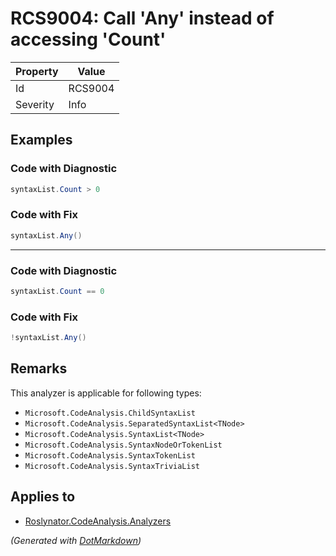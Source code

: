# RCS9004: Call 'Any' instead of accessing 'Count'

| Property | Value   |
| -------- | ------- |
| Id       | RCS9004 |
| Severity | Info    |

## Examples

### Code with Diagnostic

```csharp
syntaxList.Count > 0
```

### Code with Fix

```csharp
syntaxList.Any()
```

- - -

### Code with Diagnostic

```csharp
syntaxList.Count == 0
```

### Code with Fix

```csharp
!syntaxList.Any()
```

## Remarks

This analyzer is applicable for following types:
* `Microsoft.CodeAnalysis.ChildSyntaxList`
* `Microsoft.CodeAnalysis.SeparatedSyntaxList<TNode>`
* `Microsoft.CodeAnalysis.SyntaxList<TNode>`
* `Microsoft.CodeAnalysis.SyntaxNodeOrTokenList`
* `Microsoft.CodeAnalysis.SyntaxTokenList`
* `Microsoft.CodeAnalysis.SyntaxTriviaList`

## Applies to

* [Roslynator.CodeAnalysis.Analyzers](https://www.nuget.org/packages/Roslynator.CodeAnalysis.Analyzers)


*\(Generated with [DotMarkdown](http://github.com/JosefPihrt/DotMarkdown)\)*